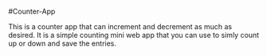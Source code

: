 #Counter-App

This is a counter app that can increment and decrement as much as desired. 
It is a simple counting mini web app that you can use to simly count up or down and save the entries.
